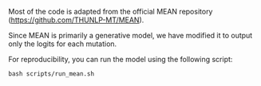 Most of the code is adapted from the official MEAN repository (https://github.com/THUNLP-MT/MEAN).

Since MEAN is primarily a generative model, we have modified it to output only the logits for each mutation.

For reproducibility, you can run the model using the following script:

```
bash scripts/run_mean.sh
```